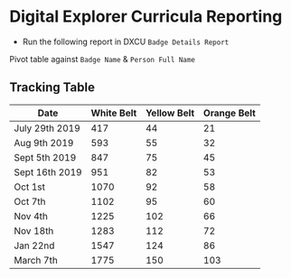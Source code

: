 # Digital Explorer Curricula Reporting

- Run the following report in DXCU `Badge Details Report`

Pivot table against `Badge Name` & `Person Full Name`

##  Tracking Table

| Date | White Belt | Yellow Belt | Orange Belt  |
|---|---|---|---|
|July 29th 2019 | 417 | 44 | 21
|Aug 9th 2019|593|55|32
|Sept 5th 2019|847|75|45
|Sept 16th 2019|951|82|53
|Oct 1st|1070|92|58
|Oct 7th|1102|95|60
|Nov 4th|1225|102|66
|Nov 18th|1283|112|72
|Jan 22nd|1547|124|86
|March 7th|1775|150|103
